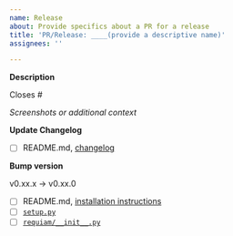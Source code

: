 ```yaml
---
name: Release
about: Provide specifics about a PR for a release
title: 'PR/Release: ____(provide a descriptive name)'
assignees: ''

---
```

<!-- IMPORTANT: Please do not create a PR without creating an issue first. -->

<!-- Fields in **bold** are REQUIRED, fields in *italics* are OPTIONAL. -->

**Description**
<!-- A description of the updates contained in this release. Example:  -->
<!-- Incorporates Travis CI feature #91, summary for script_run #99, and root portal handling #88 -->

Closes #

*Screenshots or additional context*
<!-- Add any other context about this release. -->

**Update Changelog**
<!-- List changes: be brief, use imperative mood or simple noun phrases and add linked issues -->
<!-- Examples: Improve verbosity of log messages #103 | GitHub actions for CI #105 -->

- [ ] README.md, [changelog](../../README.md#changelog) <!-- update changelog here -->

**Bump version**

v0.xx.x -> v0.xx.0

- [ ] README.md, [installation instructions](../../README.md#installation-instructions)
- [ ] [`setup.py`](../../setup.py)
- [ ] [`requiam/__init__.py`](../../requiam/__init__.py)
